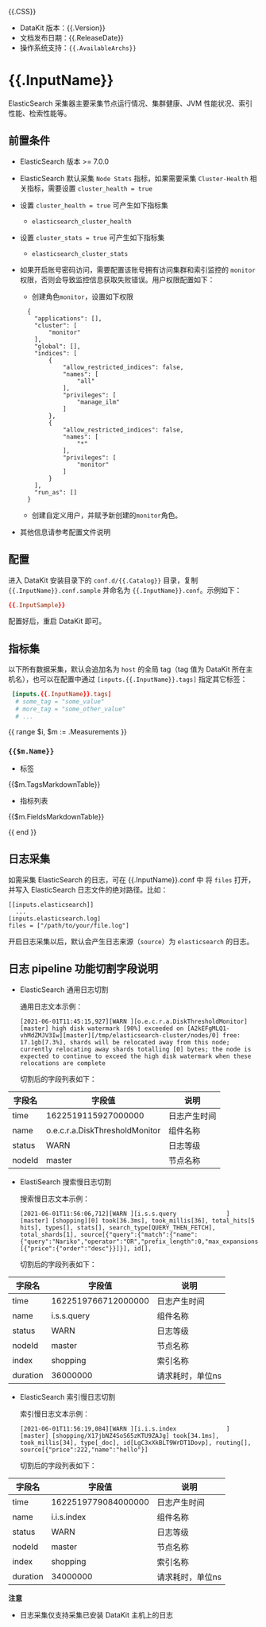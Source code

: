 {{.CSS}}

- DataKit 版本：{{.Version}}
- 文档发布日期：{{.ReleaseDate}}
- 操作系统支持：`{{.AvailableArchs}}`

# {{.InputName}}

ElasticSearch 采集器主要采集节点运行情况、集群健康、JVM 性能状况、索引性能、检索性能等。

## 前置条件
- ElasticSearch 版本 >= 7.0.0
- ElasticSearch 默认采集 `Node Stats` 指标，如果需要采集 `Cluster-Health` 相关指标，需要设置 `cluster_health = true`
- 设置 `cluster_health = true` 可产生如下指标集
  - `elasticsearch_cluster_health`
- 设置 `cluster_stats = true` 可产生如下指标集
  - `elasticsearch_cluster_stats`
- 如果开启账号密码访问，需要配置该账号拥有访问集群和索引监控的 `monitor` 权限，否则会导致监控信息获取失败错误。用户权限配置如下：
  
  - 创建角色`monitor`，设置如下权限
  ```
    {
      "applications": [],
      "cluster": [
          "monitor"
      ],
      "global": [],
      "indices": [
          {
              "allow_restricted_indices": false,
              "names": [
                  "all"
              ],
              "privileges": [
                  "manage_ilm"
              ]
          },
          {
              "allow_restricted_indices": false,
              "names": [
                  "*"
              ],
              "privileges": [
                  "monitor"
              ]
          }
      ],
      "run_as": []
    }
  ```
  - 创建自定义用户，并赋予新创建的`monitor`角色。
- 其他信息请参考配置文件说明

## 配置

进入 DataKit 安装目录下的 `conf.d/{{.Catalog}}` 目录，复制 `{{.InputName}}.conf.sample` 并命名为 `{{.InputName}}.conf`。示例如下：

```toml
{{.InputSample}}
```

配置好后，重启 DataKit 即可。

## 指标集

以下所有数据采集，默认会追加名为 `host` 的全局 tag（tag 值为 DataKit 所在主机名），也可以在配置中通过 `[inputs.{{.InputName}}.tags]` 指定其它标签：

``` toml
 [inputs.{{.InputName}}.tags]
  # some_tag = "some_value"
  # more_tag = "some_other_value"
  # ...
```

{{ range $i, $m := .Measurements }}

### `{{$m.Name}}`

-  标签

{{$m.TagsMarkdownTable}}

- 指标列表

{{$m.FieldsMarkdownTable}}

{{ end }} 


## 日志采集

如需采集 ElasticSearch 的日志，可在 {{.InputName}}.conf 中 将 `files` 打开，并写入 ElasticSearch 日志文件的绝对路径。比如：

```
[[inputs.elasticsearch]]
  ...
[inputs.elasticsearch.log]
files = ["/path/to/your/file.log"]
```

开启日志采集以后，默认会产生日志来源（`source`）为 `elasticsearch` 的日志。

## 日志 pipeline 功能切割字段说明

- ElasticSearch 通用日志切割
  
  通用日志文本示例：
  
  ```
  [2021-06-01T11:45:15,927][WARN ][o.e.c.r.a.DiskThresholdMonitor] [master] high disk watermark [90%] exceeded on [A2kEFgMLQ1-vhMdZMJV3Iw][master][/tmp/elasticsearch-cluster/nodes/0] free: 17.1gb[7.3%], shards will be relocated away from this node; currently relocating away shards totalling [0] bytes; the node is expected to continue to exceed the high disk watermark when these relocations are complete
  ```

  切割后的字段列表如下：

|字段名|字段值|说明|
|---|---|---|
|time|1622519115927000000|日志产生时间|
|name|o.e.c.r.a.DiskThresholdMonitor|组件名称|
|status|WARN|日志等级|
|nodeId|master|节点名称|

- ElastiSearch 搜索慢日志切割
  
  搜索慢日志文本示例：

  ```
  [2021-06-01T11:56:06,712][WARN ][i.s.s.query              ] [master] [shopping][0] took[36.3ms], took_millis[36], total_hits[5 hits], types[], stats[], search_type[QUERY_THEN_FETCH], total_shards[1], source[{"query":{"match":{"name":{"query":"Nariko","operator":"OR","prefix_length":0,"max_expansions":50,"fuzzy_transpositions":true,"lenient":false,"zero_terms_query":"NONE","auto_generate_synonyms_phrase_query":true,"boost":1.0}}},"sort":[{"price":{"order":"desc"}}]}], id[], 
  ```

  切割后的字段列表如下：

|字段名|字段值|说明|
|---|---|---|
|time|1622519766712000000|日志产生时间|
|name|i.s.s.query|组件名称|
|status|WARN|日志等级|
|nodeId|master|节点名称|
|index|shopping|索引名称|
|duration|36000000|请求耗时，单位ns|

- ElasticSearch 索引慢日志切割

  索引慢日志文本示例：

  ```
  [2021-06-01T11:56:19,084][WARN ][i.i.s.index              ] [master] [shopping/X17jbNZ4SoS65zKTU9ZAJg] took[34.1ms], took_millis[34], type[_doc], id[LgC3xXkBLT9WrDT1Dovp], routing[], source[{"price":222,"name":"hello"}]
  ```
  
  切割后的字段列表如下：

|字段名|字段值|说明|
|---|---|---|
|time|1622519779084000000|日志产生时间|
|name|i.i.s.index|组件名称|
|status|WARN|日志等级|
|nodeId|master|节点名称|
|index|shopping|索引名称|
|duration|34000000|请求耗时，单位ns|

**注意**

- 日志采集仅支持采集已安装 DataKit 主机上的日志
